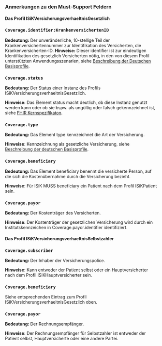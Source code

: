 ### Anmerkungen zu den Must-Support Feldern

#### Das Profil ISiKVersicherungsverhaeltnisGesetzlich

### `Coverage.identifier:KrankenversichertenID`

**Bedeutung:** Der unveränderliche, 10-stellige Teil der Krankenversichertennummer zur Identifikation des Versicherten, die Krankenversicherten-ID.
**Hinweise:** Dieser identifier ist zur eindeutigen Identifikation des gesetzlich Versicherten nötig, in den von diesem Profil unterstützten Anwendungsszenarien, siehe [Beschreibung der Deutschen Basisprofile](https://ig.fhir.de/basisprofile-de/1.2.0/GesetzlicheKrankenversichertennummer10-stelligeKVID-Identifier.html).

### `Coverage.status`

**Bedeutung:** Der Status einer Instanz des Profils ISiKVersicherungsverhaeltnisGesetzlich.

**Hinweise:** Das Element status macht deutlich, ob diese Instanz genutzt werden kann oder ob sie bspw. als ungültig oder falsch gekennzeichnet ist, siehe [FHIR Kernspezifikaton](https://hl7.org/fhir/R4/coverage-definitions.html#Coverage.status).

### `Coverage.type`

**Bedeutung:** Das Element type kennzeichnet die Art der Versicherung.

**Hinweise:** Kennzeichnung als gesetzliche Versicherung, siehe [Beschreibung der deutschen Basisprofile](https://fhir.de/CodeSystem/versicherungsart-de-basis).

### `Coverage.beneficiary`

**Bedeutung:** Das Element beneficiary benennt die versicherte Person, auf die sich die Kostenübernahme durch die Versicherung bezieht.

**Hinweise:** Für ISiK MUSS beneficiary ein Patient nach dem Profil ISiKPatient sein.

### `Coverage.payor`

**Bedeutung:** Der Kostenträger des Versicherten.

**Hinweise:** Der Kostenträger der gesetzlichen Versicherung wird durch ein Institutskennzeichen in Coverage.payor.identifier identifiziert.

#### Das Profil ISiKVersicherungsverhaeltnisSelbstzahler

### `Coverage.subscriber`

**Bedeutung:** Der Inhaber der Versicherungspolice.

**Hinweise:** Kann entweder der Patient selbst oder ein Hauptversicherter nach dem Profil ISiKHauptversicherter sein.

### `Coverage.beneficiary`

Siehe entsprechenden Eintrag zum Profil ISiKVersicherungsverhaeltnisGesetzlich oben.

### `Coverage.payor`

**Bedeutung:** Der Rechnungsempfänger.

**Hinweise:** Der Rechnungsempfänger für Selbstzahler ist entweder der Patient selbst,  Hauptversicherte oder eine andere Partei.
